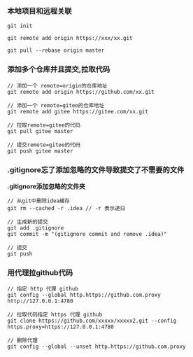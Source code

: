 
### 本地项目和远程关联

```shell
git init

git remote add origin https://xxx/xx.git

git pull --rebase origin master
```

### 添加多个仓库并且提交,拉取代码

```shell
// 添加一个 remote=origin的仓库地址
git remote add origin https://github.com/xx.git

// 添加一个 remote=gitee的仓库地址
git remote add gitee https://gitee.com/xx.git

// 拉取remote=gitee的代码
git pull gitee master

// 提交remote=gitee的代码
git push gitee master
```

### .gitignore忘了添加忽略的文件导致提交了不需要的文件

**.gitignore添加忽略的文件夹**

```
// 从git中删除idea缓存
git rm --cached -r .idea // -r 表示递归

// 生成新的提交
git add .gitignore
git commit -m "(gitignore commit and remove .idea)"

// 提交
git push

```

### 用代理拉github代码

```
// 指定 http 代理 github
git config --global http.https://github.com.proxy http://127.0.0.1:4780

// 拉取代码指定 https 代理 github
git clone https://github.com/xxxxx/xxxxx2.git --config https.proxy=https://127.0.0.1:4780

// 删除代理
git config --global --unset http.https://github.com.proxy
```